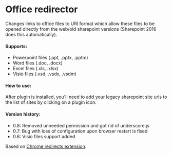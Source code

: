 Office redirector
==========

Changes links to office files to URI format which allow these files to be opened directly from the web/old sharepoint versions (Sharepoint 2016 does this automatically). 

#### Supports: ####
* Powerpoint files (.ppt, .pptx, .pptm)  
* Word files (.doc, .docx)  
* Excel files (.xls, .xlsx)  
* Visio files (.vsd, .vsdx, .vsdm)  

#### How to use: ####
  After plugin is installed, you'll need to add your legacy sharepoint site urls to the list of sites by clicking on a plugin icon.

#### Version history: ####
* 0.8: Removed unneeded permission and got rid of underscore.js
* 0.7: Bug with loss of configuration upon browser restart is fixed
* 0.6: Visio files support added

Based on [Chrome redirects extension](https://chrome.google.com/webstore/detail/switcheroo-redirector/cnmciclhnghalnpfhhleggldniplelbg?hl=en).
